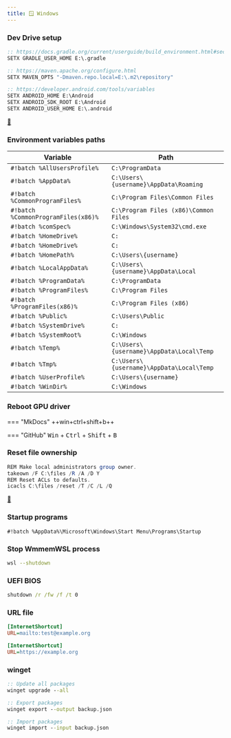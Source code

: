 ```yaml
---
title: 🪟 Windows
---
```


### Dev Drive setup

```cmd
:: https://docs.gradle.org/current/userguide/build_environment.html#sec:gradle_environment_variables
SETX GRADLE_USER_HOME E:\.gradle

:: https://maven.apache.org/configure.html
SETX MAVEN_OPTS "-Dmaven.repo.local=E:\.m2\repository"

:: https://developer.android.com/tools/variables
SETX ANDROID_HOME E:\Android
SETX ANDROID_SDK_ROOT E:\Android
SETX ANDROID_USER_HOME E:\.android
```

[🔗](https://learn.microsoft.com/en-us/windows/dev-drive/)

### Environment variables paths

| Variable | Path |
|----------|------|
| `#!batch %AllUsersProfile%` | `C:\ProgramData` |
| `#!batch %AppData%` | `C:\Users\{username}\AppData\Roaming` |
| `#!batch %CommonProgramFiles%` | `C:\Program Files\Common Files` |
| `#!batch %CommonProgramFiles(x86)%` | `C:\Program Files (x86)\Common Files` |
| `#!batch %comSpec%` | `C:\Windows\System32\cmd.exe` |
| `#!batch %HomeDrive%` | `C:` |
| `#!batch %HomeDrive%` | `C:` |
| `#!batch %HomePath%` | `C:\Users\{username}` |
| `#!batch %LocalAppData%` | `C:\Users\{username}\AppData\Local` |
| `#!batch %ProgramData%` | `C:\ProgramData` |
| `#!batch %ProgramFiles%` | `C:\Program Files` |
| `#!batch %ProgramFiles(x86)%` | `C:\Program Files (x86)` |
| `#!batch %Public%` | `C:\Users\Public` |
| `#!batch %SystemDrive%` | `C:` |
| `#!batch %SystemRoot%` | `C:\Windows` |
| `#!batch %Temp%` | `C:\Users\{username}\AppData\Local\Temp` |
| `#!batch %Tmp%` | `C:\Users\{username}\AppData\Local\Temp` |
| `#!batch %UserProfile%` | `C:\Users\{username}` |
| `#!batch %WinDir%` | `C:\Windows` |

### Reboot GPU driver

=== "MkDocs"
    ++win+ctrl+shift+b++

=== "GitHub"
    <kbd>Win</kbd> + <kbd>Ctrl</kbd> + <kbd>Shift</kbd> + <kbd>B</kbd>

### Reset file ownership

```powershell
REM Make local administrators group owner.
takeown /F C:\files /R /A /D Y
REM Reset ACLs to defaults.
icacls C:\files /reset /T /C /L /Q
```

[🔗](https://superuser.com/a/813881/733209)

### Startup programs

`#!batch %AppData%\Microsoft\Windows\Start Menu\Programs\Startup`

### Stop WmmemWSL process

```bash
wsl --shutdown
```

### UEFI BIOS

```bat
shutdown /r /fw /f /t 0
```

### URL file

```ini title="email.url"
[InternetShortcut]
URL=mailto:test@example.org
```

```ini title="example.url"
[InternetShortcut]
URL=https://example.org
```

### winget

```bat
:: Update all packages
winget upgrade --all

:: Export packages
winget export --output backup.json

:: Import packages
winget import --input backup.json
```
